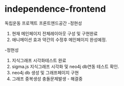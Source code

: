 # independence-frontend
독립운동 프로젝트 프론트엔드공간
-정현성
1. 현재 메인페이지 전체레이아웃 구성 및 구현완료
2. 애니메이션 효과 약간의 수정후 메인페이지 완성예정.

-정현성
1. 지식그래프 시각화테스트 완료
2. sigma.js 지식그래프 시각화 및 neo4j db연동 테스트 확인.
3. neo4j db 생성 및 그래프페이지 구현
4. 그래프 중복생성 충돌문제발생 - 해결중

